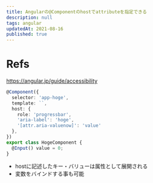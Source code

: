 ```yaml
---
title: Angularの@Componentのhostでattributeを指定できる
description: null
tags: angular
updatedAt: 2021-08-16
published: true
---
```


# Refs

https://angular.jp/guide/accessibility

```ts
@Component({
  selector: 'app-hoge',
  template: ``,
  host: {
    role: 'progressbar',
    'aria-label': 'hoge',
    '[attr.aria-valuenow]': 'value'
  },
})
export class HogeComponent {
  @Input() value = 0;
}
```

- hostに記述したキー・バリューは属性として展開される
- 変数をバインドする事も可能
